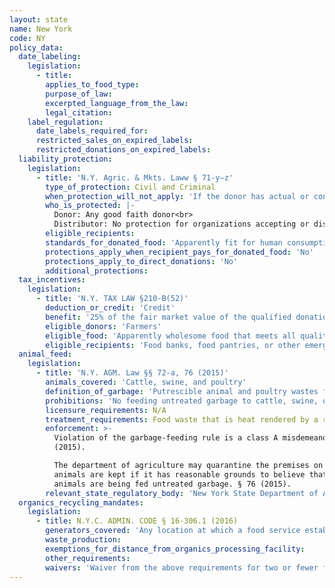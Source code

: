 ```yaml
---
layout: state
name: New York
code: NY
policy_data:
  date_labeling:
    legislation:
      - title:
        applies_to_food_type:
        purpose_of_law:
        excerpted_language_from_the_law:
        legal_citation:
    label_regulation:
      date_labels_required_for:
      restricted_sales_on_expired_labels:
      restricted_donations_on_expired_labels:
  liability_protection:
    legislation:
      - title: 'N.Y. Agric. & Mkts. Laww § 71-y—z'
        type_of_protection: Civil and Criminal
        when_protection_will_not_apply: 'If the donor has actual or constructive knowledge that the food is adulterated, tainted, contaminated, or harmful to health'
        who_is_protected: |-
          Donor: Any good faith donor<br>
          Distributor: No protection for organizations accepting or distributing donations of perishable food
        eligible_recipients:
        standards_for_donated_food: 'Apparently fit for human consumption; includes food not readily marketable due to appearance, freshness, grade, or surplus'
        protections_apply_when_recipient_pays_for_donated_food: 'No'
        protections_apply_to_direct_donations: 'No'
        additional_protections:
  tax_incentives:
    legislation: 
      - title: 'N.Y. TAX LAW §210-B(52)'
        deduction_or_credit: 'Credit'
        benefit: '25% of the fair market value of the qualified donations, not to exceed $5,000 per tax year'
        eligible_donors: 'Farmers'
        eligible_food: 'Apparently wholesome food that meets all quality and labeling standards, even though the food may not be readily marketable due to appearance, age, freshness, grade, size, surplus, or other conditions; includes fresh fruits, vegetables, eggs, and meat products grown or produced in New York State'
        eligible_recipients: 'Food banks, food pantries, or other emergency food programs operating in New York State that qualify for tax exempt status under IRC § 501(c)(3)'
  animal_feed:
    legislation:
      - title: 'N.Y. AGM. Law §§ 72-a, 76 (2015)'
        animals_covered: 'Cattle, swine, and poultry'
        definition_of_garbage: 'Putrescible animal and poultry wastes from the handling, processing, preparation, cooking and consumption of foods. § 72-a (2015).'
        prohibitions: 'No feeding untreated garbage to cattle, swine, or poultry. Exception for individuals feeding household garbage to cattle, swine, or poultry. § 72-a (2015).'
        licensure_requirements: N/A
        treatment_requirements: Food waste that is heat rendered by a rendering plant at a temperature sufficient to make the product commercially sterile is not considered “garbage” and may be fed to animals. § 72-a (2015).
        enforcement: >-
          Violation of the garbage-feeding rule is a class A misdemeanor. § 72-a
          (2015).

          The department of agriculture may quarantine the premises on which
          animals are kept if it has reasonable grounds to believe that the
          animals are being fed untreated garbage. § 76 (2015).
        relevant_state_regulatory_body: 'New York State Department of Agriculture & Markets (§ 76 (2015)), <a href="http://www.agriculture.ny.gov/" target="_blank">ttp://www.agriculture.ny.gov/</a>.'
  organics_recycling_mandates:
    legislation:
      - title: N.Y.C. ADMIN. CODE § 16-306.1 (2016)
        generators_covered: 'Any location at which a food service establishment has a floor area of at least 7,000 square feet, a food service establishment in a hotel with 150 or more rooms, a food service vendor in an arena or stadium with seating capacity of at least 15,000 people, a food manufacturer with a floor area of at least 25,000 square feet, a food wholesaler with a floor area of at least 20,000 square feet, a retail food store with a floor area of at least 10,000 square feet, and certain chain retail food stores and food service establishments that meet combined floor space and operational structure requirements.'
        waste_production:
        exemptions_for_distance_from_organics_processing_facility:
        other_requirements:
        waivers: 'Waiver from the above requirements for two or fewer food service establishments if all establishments (1) have a floor area smaller than 7000 square feet; (2) are franchisees of a covered food waste generator; and (3) do not have general waste removal services provided for by the franchisor. A waiver is valid for one year and may be renewed.'
---
```

